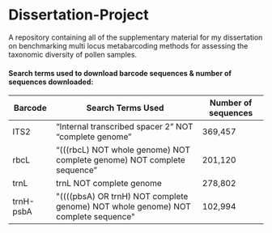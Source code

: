 # Dissertation-Project
A repository containing all of the supplementary material for my dissertation on benchmarking multi locus metabarcoding methods for assessing the taxonomic diversity of pollen samples.

#### Search terms used to download barcode sequences & number of sequences downloaded:

|Barcode|Search Terms Used|Number of sequences|
|-------|-----------|-------------------|
|ITS2|“Internal transcribed spacer 2” NOT “complete genome”|369,457|
|rbcL|“(((rbcL) NOT whole genome) NOT complete genome) NOT complete sequence”|201,120|
|trnL|trnL NOT complete genome|278,802|
|trnH-psbA|"((((pbsA) OR trnH) NOT complete genome) NOT whole genome) NOT complete sequence"|102,994|
